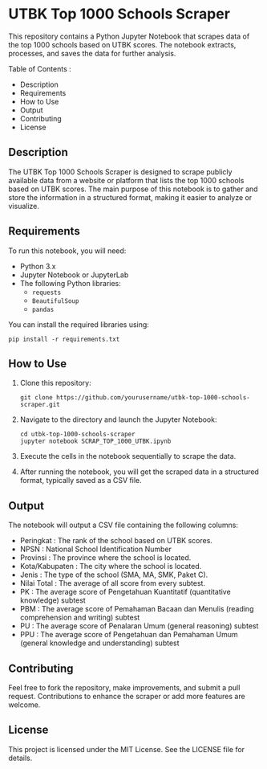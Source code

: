 # UTBK Top 1000 Schools Scraper

This repository contains a Python Jupyter Notebook that scrapes data of the top 1000 schools based on UTBK scores. The notebook extracts, processes, and saves the data for further analysis.

Table of Contents : 
* Description
* Requirements
* How to Use
* Output
* Contributing
* License

## Description

The UTBK Top 1000 Schools Scraper is designed to scrape publicly available data from a website or platform that lists the top 1000 schools based on UTBK scores. The main purpose of this notebook is to gather and store the information in a structured format, making it easier to analyze or visualize.

## Requirements
To run this notebook, you will need:

* Python 3.x
* Jupyter Notebook or JupyterLab
* The following Python libraries:
	* `requests`
	* `BeautifulSoup`
  * `pandas`

You can install the required libraries using:

```
pip install -r requirements.txt
```

## How to Use
1. Clone this repository:

	```
	git clone https://github.com/yourusername/utbk-top-1000-schools-scraper.git
	```

2. Navigate to the directory and launch the Jupyter Notebook:

	```
	cd utbk-top-1000-schools-scraper
	jupyter notebook SCRAP_TOP_1000_UTBK.ipynb
	```
3. Execute the cells in the notebook sequentially to scrape the data.

4. After running the notebook, you will get the scraped data in a structured format, typically saved as a CSV file.

## Output
The notebook will output a CSV file containing the following columns:

* Peringkat : The rank of the school based on UTBK scores.
* NPSN : National School Identification Number
* Provinsi : The province where the school is located.
* Kota/Kabupaten : The city where the school is located.
* Jenis : The type of the school (SMA, MA, SMK, Paket C).
* Nilai Total : The average of all score from every subtest.
* PK : The average score of Pengetahuan Kuantitatif (quantitative knowledge) subtest
* PBM : The average score of Pemahaman Bacaan dan Menulis (reading comprehension and writing) subtest
* PU : The average score of Penalaran Umum (general reasoning) subtest
* PPU : The average score of Pengetahuan dan Pemahaman Umum (general knowledge and understanding) subtest


## Contributing
Feel free to fork the repository, make improvements, and submit a pull request. Contributions to enhance the scraper or add more features are welcome.

## License
This project is licensed under the MIT License. See the LICENSE file for details.
